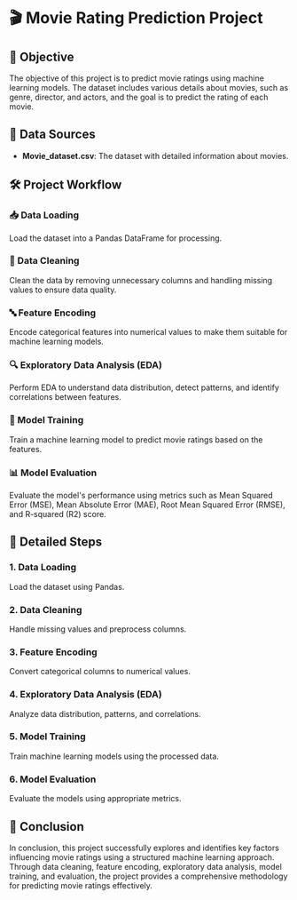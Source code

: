 # 🎬 Movie Rating Prediction Project

## 🎯 Objective
The objective of this project is to predict movie ratings using machine learning models. The dataset includes various details about movies, such as genre, director, and actors, and the goal is to predict the rating of each movie.

## 📂 Data Sources
- **Movie_dataset.csv**: The dataset with detailed information about movies.

## 🛠️ Project Workflow

### 📥 Data Loading
Load the dataset into a Pandas DataFrame for processing.

### 🧹 Data Cleaning
Clean the data by removing unnecessary columns and handling missing values to ensure data quality.

### 🔤 Feature Encoding
Encode categorical features into numerical values to make them suitable for machine learning models.

### 🔍 Exploratory Data Analysis (EDA)
Perform EDA to understand data distribution, detect patterns, and identify correlations between features.

### 🚀 Model Training
Train a machine learning model to predict movie ratings based on the features.

### 📊 Model Evaluation
Evaluate the model's performance using metrics such as Mean Squared Error (MSE), Mean Absolute Error (MAE), Root Mean Squared Error (RMSE), and R-squared (R2) score.

## 🧩 Detailed Steps

### 1. Data Loading
Load the dataset using Pandas.

### 2. Data Cleaning
Handle missing values and preprocess columns.

### 3. Feature Encoding
Convert categorical columns to numerical values.

### 4. Exploratory Data Analysis (EDA)
Analyze data distribution, patterns, and correlations.

### 5. Model Training
Train machine learning models using the processed data.

### 6. Model Evaluation
Evaluate the models using appropriate metrics.

## 🎉 Conclusion
In conclusion, this project successfully explores and identifies key factors influencing movie ratings using a structured machine learning approach. Through data cleaning, feature encoding, exploratory data analysis, model training, and evaluation, the project provides a comprehensive methodology for predicting movie ratings effectively.
